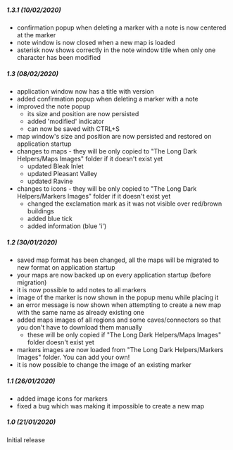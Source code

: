##### 1.3.1 (10/02/2020)

* confirmation popup when deleting a marker with a note is now centered at the marker
* note window is now closed when a new map is loaded
* asterisk now shows correctly in the note window title when only one character has been modified

##### 1.3 (08/02/2020)

* application window now has a title with version
* added confirmation popup when deleting a marker with a note
* improved the note popup
    * its size and position are now persisted
    * added 'modified' indicator
    * can now be saved with CTRL+S
* map window's size and position are now persisted and restored on application startup
* changes to maps - they will be only copied to "The Long Dark Helpers/Maps Images" folder if it doesn't exist yet
    * updated Bleak Inlet
    * updated Pleasant Valley
    * updated Ravine
* changes to icons - they will be only copied to "The Long Dark Helpers/Markers Images" folder if it doesn't exist yet
    * changed the exclamation mark as it was not visible over red/brown buildings
    * added blue tick
    * added information (blue 'i')

##### 1.2 (30/01/2020)

* saved map format has been changed, all the maps will be migrated to new format on application startup
* your maps are now backed up on every application startup (before migration)
* it is now possible to add notes to all markers
* image of the marker is now shown in the popup menu while placing it
* an error message is now shown when attempting to create a new map with the same name as already existing one
* added maps images of all regions and some caves/connectors so that you don't have to download them manually
    * these will be only copied if "The Long Dark Helpers/Maps Images" folder doesn't exist yet
* markers images are now loaded from "The Long Dark Helpers/Markers Images" folder. You can add your own!
* it is now possible to change the image of an existing marker

##### 1.1 (26/01/2020)

* added image icons for markers
* fixed a bug which was making it impossible to create a new map

##### 1.0 (21/01/2020)

Initial release
